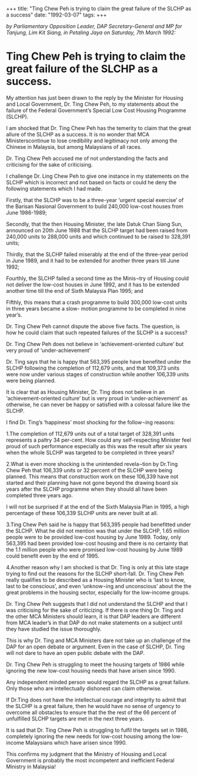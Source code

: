 +++ 
title: "Ting Chew Peh is trying to claim the great failure of the SLCHP as a success"
date: "1992-03-07"
tags:
+++

_by Parliamentary Opposition Leader, DAP Secretary-General and MP for Tanjung, Lim Kit Siang, in  Petaling Jaya on Saturday, 7th March 1992:_

# Ting Chew Peh is trying to claim the great failure of the SLCHP as a success.

My attention has just been drawn to the reply by the Minister for Housing and Local Government, Dr. Ting Chew Peh, to my statements about the failure of the Federal Government’s Special Low Cost Housing Programme (SLCHP).</u>

I am shocked that Dr. Ting Chew Peh has the temerity to claim that the great allure of the SLCHP as a success. It is no wonder that MCA Ministerscontinue to lose credibility and legitimacy not only among the Chinese in Malaysia, but among Malaysians of all races.

Dr. Ting Chew Peh accused me of not understanding the facts and criticising for the sake of criticising.

I challenge Dr. Ling Chew Peh to give one instance in my statements on the SLCHP which is incorrect and not based on facts or could he deny the following statements which I  had made.

Firstly, that the SLCHP was to be a three-year ‘urgent special exercise’ of the Barisan Nasional Government to build 240,000 low-cost houses from June 1986-1989;

Secondly, that the then Housing Minister, the late Datuk Chan Siang Sun, announced on 20th June 1988 that the SLCHP target had been raised from 240,000 units to 288,000 units and which continued to be raised to 328,391 units;

Thirdly, that the SLCHP failed miserably at the end of the three-year period in June 1989, and it had 
to    be extended for another three years till June 1992;

Fourthly, the SLCHP failed a second time as the Minis¬try of Housing could not deliver the low-cost houses in June 1992, and it has to be extended another time till the end of Sixth Malaysia Plan 1995;  and

Fifthly, this means that a crash programme to build 300,000 low-cost units in three years became a 
slow- motion programme to be completed in nine year’s.

Dr. Ting Chew Peh cannot dispute the above five facts. The question, is how he could claim that such repeated failures of the SLCHP is a success?

Dr. Ting Chew Peh does not believe in ‘achievement-oriented culture’ but very proud of ‘under-achievement’

Dr. Ting says that he is happy that 563,395 people have benefited under the SLCHP following the completion of 112,679 units, and that 109,373 units were now under various stages of construction while another 106,339 units were being planned.

It is clear that as Housing Minister, Dr. Ting does not believe in an ‘achievement-oriented culture’ but is very proud in ‘under-achievement’ as otherwise, he can never be happy or satisfied with a colossal failure like the SLCHP.

I find Dr. Ting’s ‘happiness’ most shocking for the follow¬ing reasons:

1.The completion of 112,679 units out of a total target of 328,391 units represents a paltry 34 per-cent. 
How could any self-respecting Minister feel proud of such performance especially as this was the
result after six years when the whole SLCHP was targeted to be completed in three years?

2.What is even more shocking is the unintended revela¬tion by Dr.Ting Chew Peh that 106,339 units or 
32 percent of the SLCHP were being planned. This means that construction work on these 106,339 have not started and their planning have not gone beyond the drawing board six years after the SLCHP programme when they should all  have been completed three years ago.

I will not be surprised if at the end of the Sixth Malaysia Plan in 1995, a high percentage of these 
106,339 SLCHP units are never built at all.

3.Ting Chew Peh said he is happy that 563,395 people had benefitted under the SLCHP. What he did 
not mention was that under the SLCHP, 1.65 million people were to be provided low-cost housing by June 1989. Today, only 563,395 had been provided low-cost housing and there is no certainty that the 
1.1 million people who were promised low-cost housing by June 1989 could benefit even by the end of 1995.

4.Another reason why I am shocked is that Dr. Ting is only at this late stage trying to find out the reasons for the SLCHP short-fall. Dr. Ting Chew Peh really qualifies to be described as a Housing Minister who is ‘last to know, last to be conscious’, and even ‘unknow¬ing and unconscious’ about the the great problems in the housing sector, especially for the low-income groups.

Dr. Ting Chew Peh suggests that I did not understand the SLCHP and that I was criticising for the sake of criticizing. If there is one thing Dr. Ting and the other MCA Ministers should learn, it is that DAP leaders are different from MCA leader’s in that DAP do not make statements on a subject until they have studied the issue thoroughly.

This is why Dr. Ting and MCA Ministers dare not take up an challenge of the DAP for an open debate 
or argument. Even in the case of SLCHP, Dr. Ting will not dare to have an open public debate with the DAP.

Dr. Ting Chew Peh is struggling to meet the housing targets of 1986 while ignoring the new low-cost housing needs that have arisen since 1990.

Any independent minded person would regard the SLCHP as a great failure. Only those who are intellectually dishonest can claim otherwise.

If Dr.Ting does not have the intellectual courage and integrity to admit that the SLCHP is a great failure, then he would have no sense of urgency to overcome all obstacles to ensure that the the rest of the 66 percent of unfulfilled SLCHP targets are met in the next three years.

It is sad that Dr. Ting Chew Peh is struggling to fulfil the targets set in 1986, completely ignoring the 
new needs for low-cost housing among the low-income Malaysians which have arisen since 1990. 

This confirms my judgment that the Ministry of Housing and Local Government is probably the most incompetent and inefficient Federal Ministry in Malaysia!
 
